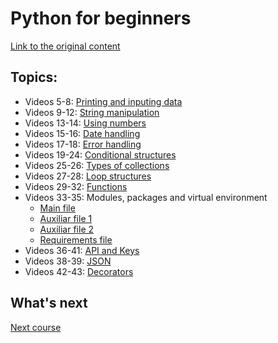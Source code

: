 # Python for beginners

[Link to the original content](https://learn.microsoft.com/pt-br/shows/intro-to-python-development/)

## Topics:

- Videos 5-8: [Printing and inputing data](print_and_input.py)
- Videos 9-12: [String manipulation](string_manipulation.py)
- Videos 13-14: [Using numbers](numbers.py)
- Videos 15-16: [Date handling](dates.py)
- Videos 17-18: [Error handling](error_handling.py)
- Videos 19-24: [Conditional structures](conditions.py)
- Videos 25-26: [Types of collections](data_collections.py)
- Videos 27-28: [Loop structures](loops.py)
- Videos 29-32: [Functions](def_functions.py)
- Videos 33-35: Modules, packages and virtual environment
  - [Main file](module_pack_venv.py)
  - [Auxiliar file 1](sample_module_1.py)
  - [Auxiliar file 2](sample_module_2.py)
  - [Requirements file](requirements.txt)
- Videos 36-41: [API and Keys](api_example.py)
- Videos 38-39: [JSON](json_example.py)
- Videos 42-43: [Decorators](decorator_example.py)

## What's next

[Next course](../more-python-for-beginners/README.md)
